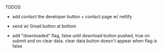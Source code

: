 TODOS:

- add contact the developer button + contact page w/ netlify

- send w/ Gmail button at bottom

- add "downloaded" flag, false until download button pushed, true on submit and on clear data. clear data button doesn't appear when flag is false
